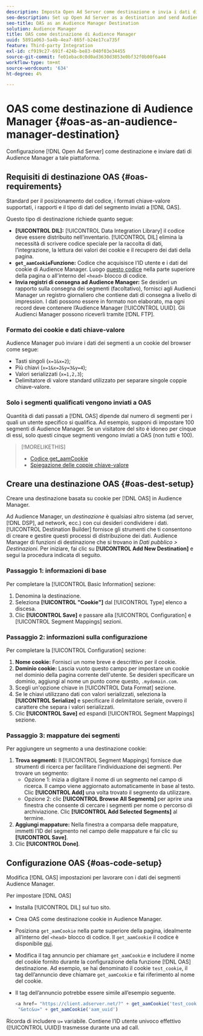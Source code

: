 ```yaml
---
description: Imposta Open Ad Server come destinazione e invia i dati di Audience Manager a tale piattaforma.
seo-description: Set up Open Ad Server as a destination and send Audience Manager data to that platform.
seo-title: OAS as an Audience Manager Destination
solution: Audience Manager
title: OAS come destinazione di Audience Manager
uuid: 5891a063-5a4b-4ea7-865f-b24e17ca735f
feature: Third-party Integration
exl-id: cf919c27-691f-424b-be83-040f03e34455
source-git-commit: fe01ebac8c0d0ad3630d3853e0bf32f0b00f6a44
workflow-type: tm+mt
source-wordcount: '634'
ht-degree: 4%

---
```


# OAS come destinazione di Audience Manager {#oas-as-an-audience-manager-destination}

Configurazione [!DNL Open Ad Server] come destinazione e inviare dati di Audience Manager a tale piattaforma.

## Requisiti di destinazione OAS {#oas-requirements}

Standard per il posizionamento del codice, i formati chiave-valore supportati, i rapporti e il tipo di dati del segmento inviati a [!DNL OAS].

<!-- aam-oas-requirements.xml -->

Questo tipo di destinazione richiede quanto segue:

* **[!UICONTROL DIL]:** [!UICONTROL Data Integration Library] il codice deve essere distribuito nell&#39;inventario. [!UICONTROL DIL] elimina la necessità di scrivere codice speciale per la raccolta di dati, l’integrazione, la lettura dei valori dei cookie e il recupero dei dati della pagina.
* **`get_aamCookie`Funzione:** Codice che acquisisce l’ID utente e i dati del cookie di Audience Manager. Luogo [questo codice](../../features/destinations/get-aam-cookie-code.md) nella parte superiore della pagina o all&#39;interno del `<head>` blocco di codice.
* **Invia registri di consegna ad Audience Manager:** Se desideri un rapporto sulla consegna dei segmenti (facoltativo), fornisci agli Audienci Manager un registro giornaliero che contiene dati di consegna a livello di impression. I dati possono essere in formato non elaborato, ma ogni record deve contenere l’Audience Manager [!UICONTROL UUID]. Gli Audienci Manager possono riceverli tramite [!DNL FTP].

### Formato dei cookie e dati chiave-valore

Audience Manager può inviare i dati dei segmenti a un cookie del browser come segue:

* Tasti singoli (`x=1&x=2`);
* Più chiavi (`x=1&x=2&y=3&y=4`);
* Valori serializzati (`x=1,2,3`);
* Delimitatore di valore standard utilizzato per separare singole coppie chiave-valore.

### Solo i segmenti qualificati vengono inviati a OAS

Quantità di dati passati a [!DNL OAS] dipende dal numero di segmenti per i quali un utente specifico si qualifica. Ad esempio, supponi di impostare 100 segmenti di Audience Manager. Se un visitatore del sito è idoneo per cinque di essi, solo questi cinque segmenti vengono inviati a OAS (non tutti e 100).

>[!MORELIKETHIS]
>
>* [Codice get_aamCookie](../../features/destinations/get-aam-cookie-code.md)
>* [Spiegazione delle coppie chiave-valore](../../reference/key-value-pairs-explained.md)


## Creare una destinazione OAS {#oas-dest-setup}

Creare una destinazione basata su cookie per [!DNL OAS] in Audience Manager.

<!-- aam-oas-destination-setup.xml -->

Ad Audience Manager, un *destinazione* è qualsiasi altro sistema (ad server, [!DNL DSP], ad network, ecc.) con cui desideri condividere i dati. [!UICONTROL Destination Builder] fornisce gli strumenti che ti consentono di creare e gestire questi processi di distribuzione dei dati. Audience Manager di funzioni di destinazione che si trovano in *Dati pubblico > Destinazioni*. Per iniziare, fai clic su **[!UICONTROL Add New Destination]** e segui la procedura indicata di seguito.

### Passaggio 1: informazioni di base

Per completare la [!UICONTROL Basic Information] sezione:

1. Denomina la destinazione.
1. Seleziona **[!UICONTROL "Cookie"]** dal [!UICONTROL Type] elenco a discesa.
1. Clic **[!UICONTROL Save]** e passare alla [!UICONTROL Configuration] e [!UICONTROL Segment Mappings] sezioni.

### Passaggio 2: informazioni sulla configurazione

Per completare la [!UICONTROL Configuration] sezione:

1. **Nome cookie:** Fornisci un nome breve e descrittivo per il cookie.
1. **Dominio cookie:** Lascia vuoto questo campo per impostare un cookie nel dominio della pagina corrente dell&#39;utente. Se desideri specificare un dominio, aggiungi al nome un punto come questo, `.mydomain.com`.
1. Scegli un&#39;opzione chiave in [!UICONTROL Data Format] sezione.
1. Se le chiavi utilizzano dati con valori serializzati, seleziona la **[!UICONTROL Serialize]** e specificare il delimitatore seriale, ovvero il carattere che separa i valori serializzati.
1. Clic **[!UICONTROL Save]** ed espandi [!UICONTROL Segment Mappings] sezione.

### Passaggio 3: mappature dei segmenti

Per aggiungere un segmento a una destinazione cookie:

1. **Trova segmenti:** Il [!UICONTROL Segment Mappings] fornisce due strumenti di ricerca per facilitare l’individuazione dei segmenti. Per trovare un segmento:
   * Opzione 1: inizia a digitare il nome di un segmento nel campo di ricerca. Il campo viene aggiornato automaticamente in base al testo. Clic **[!UICONTROL Add]** una volta trovato il segmento da utilizzare.
   * Opzione 2: clic **[!UICONTROL Browse All Segments]** per aprire una finestra che consente di cercare i segmenti per nome o percorso di archiviazione. Clic **[!UICONTROL Add Selected Segments]** al termine.
1. **Aggiungi mappature:** Nella finestra a comparsa delle mappature, immetti l’ID del segmento nel campo delle mappature e fai clic su **[!UICONTROL Save]**.
1. Clic **[!UICONTROL Done]**.

## Configurazione OAS {#oas-code-setup}

Modifica [!DNL OAS] impostazioni per lavorare con i dati dei segmenti Audience Manager.

<!-- aam-oas-code.xml -->

Per impostare [!DNL OAS]

* Installa [!UICONTROL DIL] sul tuo sito.
* Crea OAS come destinazione cookie in Audience Manager.
* Posiziona `get_aamCookie` nella parte superiore della pagina, idealmente all’interno del `<head>` blocco di codice. Il `get_aamCookie` il codice è disponibile [qui](../../features/destinations/get-aam-cookie-code.md).
* Modifica il tag annuncio per chiamare `get_aamCookie` e includere il nome del cookie fornito durante la configurazione della funzione [!DNL OAS] destinazione. Ad esempio, se hai denominato il cookie `test_cookie`, il tag dell’annuncio deve chiamare `get_aamCookie` e fai riferimento al nome del cookie.
* Il tag dell’annuncio potrebbe essere simile all’esempio seguente.

   ```js
   <a href= "https://client.adserver.net/?" + get_aamCookie('test_cookie') +
    "&etc&u=" + get_aamCookie('aam_uuid')
   ```

Ricorda di includere `u=` variabile. Contiene l’ID utente univoco effettivo ([!UICONTROL UUID]) trasmesse durante una ad call.
